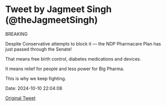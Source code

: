 # Tweet by Jagmeet Singh (@theJagmeetSingh)

BREAKING

Despite Conservative attempts to block it — the NDP Pharmacare Plan has just passed through the Senate!

That means free birth control, diabetes medications and devices.

It means relief for people and less power for Big Pharma.

This is why we keep fighting.

Date: 2024-10-10 22:04:08

[Original Tweet](https://x.com/theJagmeetSingh/status/1844499180590596342)

